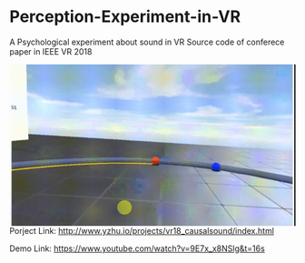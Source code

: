 
# Perception-Experiment-in-VR
A Psychological experiment about sound in VR
Source code of conferece paper in IEEE VR 2018

<img src="demo.gif" align="left"  />



Porject Link: http://www.yzhu.io/projects/vr18_causalsound/index.html

Demo Link: https://www.youtube.com/watch?v=9E7x_x8NSlg&t=16s
